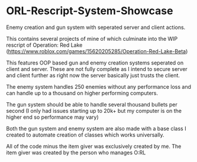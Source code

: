 # ORL-Rescript-System-Showcase
Enemy creation and gun system with seperated server and client actions.

This contains several projects of mine of which culminate into the WIP rescript of Operation: Red Lake (https://www.roblox.com/games/15620205285/Operation-Red-Lake-Beta)

This features OOP based gun and enemy creation systems seperated on client and server. These are not fully complete as I intend to secure server and client further as right now the server basically just trusts the client.

The enemy system handles 250 enemies without any performance loss and can handle up to a thousand on higher performing computers.

The gun system should be able to handle several thousand bullets per second (I only had issues starting up to 20k+ but my computer is on the higher end so performance may vary)

Both the gun system and enemy system are also made with a base class I created to automate creation of classes which works universally.

All of the code minus the item giver was exclusively created by me. The item giver was created by the person who manages O:RL
